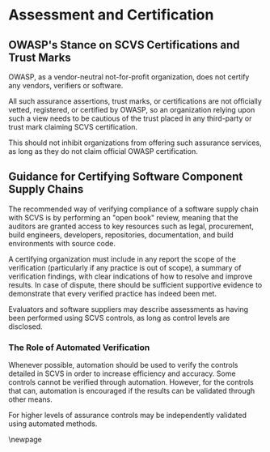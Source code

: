 # Assessment and Certification

## OWASP's Stance on SCVS Certifications and Trust Marks

OWASP, as a vendor-neutral not-for-profit organization, does not certify any vendors, verifiers or software.

All such assurance assertions, trust marks, or certifications are not officially vetted, registered, or certified by OWASP, so an organization relying upon such a view needs to be cautious of the trust placed in any third-party or trust mark claiming SCVS certification.

This should not inhibit organizations from offering such assurance services, as long as they do not claim official OWASP certification.

## Guidance for Certifying Software Component Supply Chains

The recommended way of verifying compliance of a software supply chain with SCVS is by performing an "open book" review, meaning that the auditors are granted access to key resources such as legal, procurement, build engineers, developers, repositories, documentation, and build environments with source code.

A certifying organization must include in any report the scope of the verification \(particularly if any practice is out of scope\), a summary of verification findings, with clear indications of how to resolve and improve results. In case of dispute, there should be sufficient supportive evidence to demonstrate that every verified practice has indeed been met.

Evaluators and software suppliers may describe assessments as having been performed using SCVS controls, as long as control levels are disclosed.

### The Role of Automated Verification

Whenever possible, automation should be used to verify the controls detailed in SCVS in order to increase efficiency and accuracy. Some controls cannot be verified through automation. However, for the controls that can, automation is encouraged if the results can be validated through other means.

For higher levels of assurance controls may be independently validated using automated methods.

 \newpage

